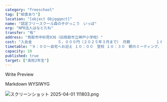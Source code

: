 ```yaml
---
category: "freeschool"
tag: ["給食あり"]
location: "[object Objqqqect]"
name: "認定フリースクール森の子がっこう　いっぽ"
org: "NPO法人はなとたね"
transfer: "有"
address: "鳥取市中砂見936（旧鳥取市立神戸小学校）"
cost: "入会金　　　　　　　５，０００円（２０２５年３月まで） 月額　　　　　　　１６，０００円（自宅までの送迎込み） 調理実習（給食費）　３，０００円"
timetable: "９：００～自宅へお迎え １０：００　登校 １０：３０　朝のミーティング、個別学習 １１：００　昼食作り １２：００　昼食 １３：００　体験学習、フリータイム １４：３０　振り返り、掃除 １５：００～下校（自宅へ送り）"
capacity: 10
published: true
target: ["高校2年生"]
---
```


Write
Preview

Markdown
WYSIWYG

![スクリーンショット 2025-04-01 111803.png]()